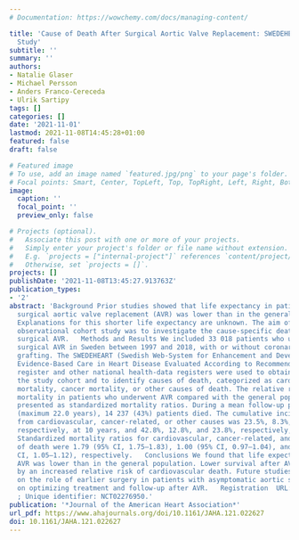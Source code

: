 ```yaml
---
# Documentation: https://wowchemy.com/docs/managing-content/

title: 'Cause of Death After Surgical Aortic Valve Replacement: SWEDEHEART Observational
  Study'
subtitle: ''
summary: ''
authors:
- Natalie Glaser
- Michael Persson
- Anders Franco‐Cereceda
- Ulrik Sartipy
tags: []
categories: []
date: '2021-11-01'
lastmod: 2021-11-08T14:45:28+01:00
featured: false
draft: false

# Featured image
# To use, add an image named `featured.jpg/png` to your page's folder.
# Focal points: Smart, Center, TopLeft, Top, TopRight, Left, Right, BottomLeft, Bottom, BottomRight.
image:
  caption: ''
  focal_point: ''
  preview_only: false

# Projects (optional).
#   Associate this post with one or more of your projects.
#   Simply enter your project's folder or file name without extension.
#   E.g. `projects = ["internal-project"]` references `content/project/deep-learning/index.md`.
#   Otherwise, set `projects = []`.
projects: []
publishDate: '2021-11-08T13:45:27.913763Z'
publication_types:
- '2'
abstract: 'Background Prior studies showed that life expectancy in patients who underwent
  surgical aortic valve replacement (AVR) was lower than in the general population.
  Explanations for this shorter life expectancy are unknown. The aim of this nationwide,
  observational cohort study was to investigate the cause‐specific death following
  surgical AVR.   Methods and Results We included 33 018 patients who underwent primary
  surgical AVR in Sweden between 1997 and 2018, with or without coronary artery bypass
  grafting. The SWEDEHEART (Swedish Web‐System for Enhancement and Development of
  Evidence‐Based Care in Heart Disease Evaluated According to Recommended Therapies)
  register and other national health‐data registers were used to obtain and characterize
  the study cohort and to identify causes of death, categorized as cardiovascular
  mortality, cancer mortality, or other causes of death. The relative risks for cause‐specific
  mortality in patients who underwent AVR compared with the general population are
  presented as standardized mortality ratios. During a mean follow‐up period of 7.3 years
  (maximum 22.0 years), 14 237 (43%) patients died. The cumulative incidence of death
  from cardiovascular, cancer‐related, or other causes was 23.5%, 8.3%, and 11.6%,
  respectively, at 10 years, and 42.8%, 12.8%, and 23.8%, respectively, at 20 years.
  Standardized mortality ratios for cardiovascular, cancer‐related, and other causes
  of death were 1.79 (95% CI, 1.75–1.83), 1.00 (95% CI, 0.97–1.04), and 1.08 (95%
  CI, 1.05–1.12), respectively.   Conclusions We found that life expectancy following
  AVR was lower than in the general population. Lower survival after AVR was explained
  by an increased relative risk of cardiovascular death. Future studies should focus
  on the role of earlier surgery in patients with asymptomatic aortic stenosis and
  on optimizing treatment and follow‐up after AVR.   Registration  URL: https://www.clinicaltrials.gov
  ; Unique identifier: NCT02276950.'
publication: '*Journal of the American Heart Association*'
url_pdf: https://www.ahajournals.org/doi/10.1161/JAHA.121.022627
doi: 10.1161/JAHA.121.022627
---
```

